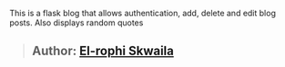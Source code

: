 This is a flask blog that allows authentication, add, delete and edit blog posts. Also displays random quotes
>## Author: [El-rophi Skwaila](https://github.com/Elrophi/User-story)